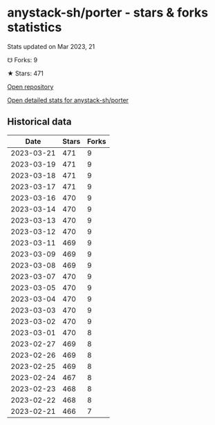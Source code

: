 # anystack-sh/porter - stars & forks statistics

Stats updated on Mar 2023, 21

☋ Forks: 9

★ Stars: 471

[Open repository](https://github.com/anystack-sh/porter)

[Open detailed stats for anystack-sh/porter](https://reviewgithub.com/rep/anystack-sh/porter)

## Historical data
| Date | Stars | Forks |
|------|-------|-------|
| 2023-03-21 | 471 | 9 | 
| 2023-03-19 | 471 | 9 | 
| 2023-03-18 | 471 | 9 | 
| 2023-03-17 | 471 | 9 | 
| 2023-03-16 | 470 | 9 | 
| 2023-03-14 | 470 | 9 | 
| 2023-03-13 | 470 | 9 | 
| 2023-03-12 | 470 | 9 | 
| 2023-03-11 | 469 | 9 | 
| 2023-03-09 | 469 | 9 | 
| 2023-03-08 | 469 | 9 | 
| 2023-03-07 | 470 | 9 | 
| 2023-03-05 | 470 | 9 | 
| 2023-03-04 | 470 | 9 | 
| 2023-03-03 | 470 | 9 | 
| 2023-03-02 | 470 | 9 | 
| 2023-03-01 | 470 | 8 | 
| 2023-02-27 | 469 | 8 | 
| 2023-02-26 | 469 | 8 | 
| 2023-02-25 | 469 | 8 | 
| 2023-02-24 | 467 | 8 | 
| 2023-02-23 | 468 | 8 | 
| 2023-02-22 | 468 | 8 | 
| 2023-02-21 | 466 | 7 | 

